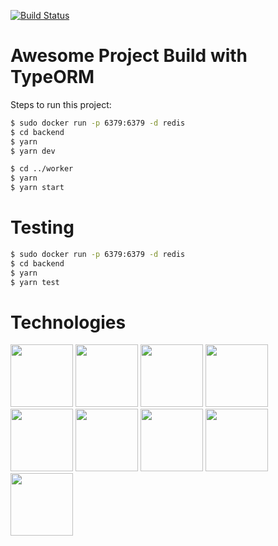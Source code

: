 [![Build Status](https://travis-ci.org/PoorlyDefinedBehaviour/trying-out-apollo.svg?branch=master)](https://travis-ci.org/PoorlyDefinedBehaviour/trying-out-apollo)

# Awesome Project Build with TypeORM

Steps to run this project:

```sh
$ sudo docker run -p 6379:6379 -d redis
$ cd backend 
$ yarn
$ yarn dev

$ cd ../worker
$ yarn
$ yarn start
```

# Testing
```sh
$ sudo docker run -p 6379:6379 -d redis
$ cd backend
$ yarn
$ yarn test
```

# Technologies


<img src="https://raw.githubusercontent.com/ServiceStack/Assets/master/img/livedemos/techstacks/node-logo.png" width="100"/> 
<img src="https://raw.githubusercontent.com/ServiceStack/Assets/master/img/livedemos/techstacks/typescript-logo.png"width="100"/>
<img src="https://raw.githubusercontent.com/ServiceStack/Assets/master/img/livedemos/techstacks/redis-logo.png" width="100"/>
<img src="https://avatars2.githubusercontent.com/u/20165699?s=400&v=4" width="100"/>
<img src="https://encrypted-tbn0.gstatic.com/images?q=tbn:ANd9GcSfwxla8ZLJJv6zv98kwkE1jPMWBbZIyKHXSDlEOXnIiM26SB9S&s" width="100"/>
<img src="https://jestjs.io/img/jest.png" width="100"/>
<img src="https://encrypted-tbn0.gstatic.com/images?q=tbn:ANd9GcSZwTSQLGp7z927gpCsPN28fwZT1YQCFeHoRKPleoP0e_ntWSX0&s" width="100"/>
<img src="https://repository-images.githubusercontent.com/116837483/77183e00-6613-11e9-92c9-a2b3cefcaa30" width="100"/>
<img src="https://miro.medium.com/max/600/1*M-Kj85siknLr66JqJ71PRA.png" width="100"/>
